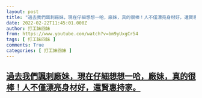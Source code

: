 ```yaml
---
layout: post
title: "過去我們諷刺廠妹，現在仔細想想一哈，廠妹，真的很棒！人不僅漂亮身材好，還賢惠持家。"
date: 2022-02-22T11:45:01.000Z
author: 打工妹四妹
from: https://www.youtube.com/watch?v=bm9yUxgCr54
tags: [ 打工妹四妹 ]
comments: True
categories: [ 打工妹四妹 ]
---
```

<!--1645530301000-->
[過去我們諷刺廠妹，現在仔細想想一哈，廠妹，真的很棒！人不僅漂亮身材好，還賢惠持家。](https://www.youtube.com/watch?v=bm9yUxgCr54)
------

<div>

</div>

